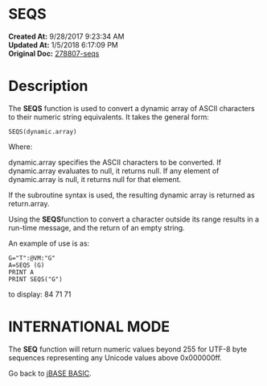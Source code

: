 # SEQS

**Created At:** 9/28/2017 9:23:34 AM  
**Updated At:** 1/5/2018 6:17:09 PM  
**Original Doc:** [278807-seqs](https://docs.jbase.com/36868-jbase-basic/278807-seqs)  


# Description

The **SEQS** function is used to convert a dynamic array of ASCII characters to their numeric string equivalents. It takes the general form:

```
SEQS(dynamic.array)
```

Where:

dynamic.array specifies the ASCII characters to be converted. If dynamic.array evaluates to null, it returns null. If any element of dynamic.array is null, it returns null for that element.

If the subroutine syntax is used, the resulting dynamic array is returned as return.array.

Using the **SEQS**function to convert a character outside its range results in a run-time message, and the return of an empty string.

An example of use is as:

```
G="T":@VM:"G"
A=SEQS (G)
PRINT A
PRINT SEQS("G")
```

to display: 84 71 71

# **INTERNATIONAL MODE**

The **SEQ** function will return numeric values beyond 255 for UTF-8 byte sequences representing any Unicode values above 0x000000ff.



Go back to [jBASE BASIC](./../jbase-basic-programmers-reference-guide).
